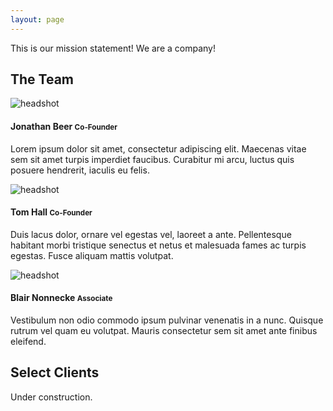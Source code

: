 ```yaml
---
layout: page
---
```

This is our mission statement! We are a company!

<div class="row">
  <div class="col-xs-12 col-lg-8">
    <h2>The Team</h2>
    <div class="media m-b-20">
      <div class="media-left">
        <img class="media-object img-thumbnail" src="{{ site.baseurl }}/images/placeholder.png" alt="headshot" />
      </div>
      <div class="media-body">
        <h4 class="media-heading">Jonathan Beer <small>Co-Founder</small></h4>
        <p>
          Lorem ipsum dolor sit amet, consectetur adipiscing elit. Maecenas vitae sem sit amet turpis imperdiet faucibus. Curabitur mi 
          arcu, luctus quis posuere hendrerit, iaculis eu felis.
        </p>
      </div>
    </div>
    <div class="media m-b-20">
      <div class="media-left">
        <img class="media-object img-thumbnail" src="{{ site.baseurl }}/images/placeholder.png" alt="headshot" />
      </div>
      <div class="media-body">
        <h4 class="media-heading">Tom Hall <small>Co-Founder</small></h4>
        <p>
          Duis lacus dolor, ornare vel egestas vel, laoreet a ante. Pellentesque habitant morbi tristique senectus et netus et malesuada 
          fames ac turpis egestas. Fusce aliquam mattis volutpat.
        </p>
      </div>
    </div>
    <div class="media m-b-20">
      <div class="media-left">
        <img class="media-object img-thumbnail" src="{{ site.baseurl }}/images/placeholder.png" alt="headshot" />
      </div>
      <div class="media-body">
        <h4 class="media-heading">Blair Nonnecke <small>Associate</small></h4>
        <p>
          Vestibulum non odio commodo ipsum pulvinar venenatis in a nunc. Quisque rutrum vel quam eu volutpat. Mauris consectetur sem sit 
          amet ante finibus eleifend.
        </p>
      </div>
    </div>
  </div>
</div>

## Select Clients
Under construction.
